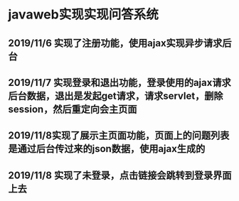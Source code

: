 #  javaweb实现实现问答系统

## 2019/11/6 实现了注册功能，使用ajax实现异步请求后台

##  2019/11/7 实现登录和退出功能，登录使用的ajax请求后台数据，退出是发起get请求，请求servlet，删除session，然后重定向会主页面

##  2019/11/8实现了展示主页面功能，页面上的问题列表是通过后台传过来的json数据，使用ajax生成的

##  2019/11/8 实现了未登录，点击链接会跳转到登录界面上去





